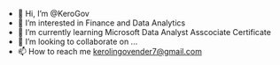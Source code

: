 - 👋 Hi, I’m @KeroGov
- 👀 I’m interested in Finance and Data Analytics
- 🌱 I’m currently learning Microsoft Data Analyst Asscociate Certificate
- 💞️ I’m looking to collaborate on ...
- 📫 How to reach me kerolingovender7@gmail.com

<!---
KeroGov/KeroGov is a ✨ special ✨ repository because its `README.md` (this file) appears on your GitHub profile.
You can click the Preview link to take a look at your changes.
--->
